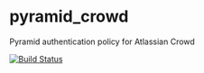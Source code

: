 pyramid_crowd
=============

Pyramid authentication policy for Atlassian Crowd

[![Build Status](https://travis-ci.org/lukecyca/pyramid_crowd.png?branch=master)](https://travis-ci.org/lukecyca/pyramid_crowd)
